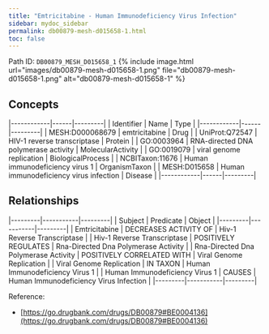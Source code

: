```yaml
---
title: "Emtricitabine - Human Immunodeficiency Virus Infection"
sidebar: mydoc_sidebar
permalink: db00879-mesh-d015658-1.html
toc: false 
---
```



Path ID: `DB00879_MESH_D015658_1`
{% include image.html url="images/db00879-mesh-d015658-1.png" file="db00879-mesh-d015658-1.png" alt="db00879-mesh-d015658-1" %}

## Concepts

|------------|------|---------|
| Identifier | Name | Type    |
|------------|------|---------|
| MESH:D000068679 | emtricitabine | Drug |
| UniProt:Q72547 | HIV-1 reverse transcriptase | Protein |
| GO:0003964 | RNA-directed DNA polymerase activity | MolecularActivity |
| GO:0019079 | viral genome replication | BiologicalProcess |
| NCBITaxon:11676 | Human immunodeficiency virus 1 | OrganismTaxon |
| MESH:D015658 | Human immunodeficiency virus infection | Disease |
|------------|------|---------|

## Relationships

|---------|-----------|---------|
| Subject | Predicate | Object  |
|---------|-----------|---------|
| Emtricitabine | DECREASES ACTIVITY OF | Hiv-1 Reverse Transcriptase |
| Hiv-1 Reverse Transcriptase | POSITIVELY REGULATES | Rna-Directed Dna Polymerase Activity |
| Rna-Directed Dna Polymerase Activity | POSITIVELY CORRELATED WITH | Viral Genome Replication |
| Viral Genome Replication | IN TAXON | Human Immunodeficiency Virus 1 |
| Human Immunodeficiency Virus 1 | CAUSES | Human Immunodeficiency Virus Infection |
|---------|-----------|---------|

Reference: 
  - [https://go.drugbank.com/drugs/DB00879#BE0004136](https://go.drugbank.com/drugs/DB00879#BE0004136)
